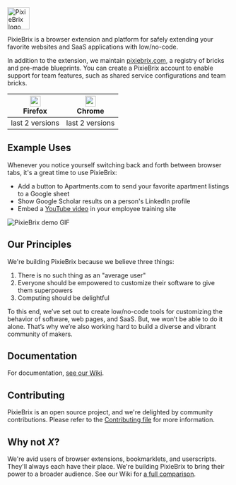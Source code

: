 <img src="https://raw.githubusercontent.com/pixiebrix/pixiebrix-extension/main/img/logo.svg" height="50" alt="PixieBrix logo">

PixieBrix is a browser extension and platform for safely extending your favorite websites and SaaS applications
with low/no-code.

In addition to the extension, we maintain [pixiebrix.com](https://www.pixiebrix.com/), a
registry of bricks and pre-made blueprints. You can create a PixieBrix account to enable
support for team features, such as shared service configurations and team bricks.

| [<img src="https://raw.githubusercontent.com/alrra/browser-logos/90fdf03c/src/firefox/firefox.svg" alt="" width="24px" height="24px" />](#readme)<br/>Firefox | [<img src="https://raw.githubusercontent.com/alrra/browser-logos/90fdf03c/src/chrome/chrome.svg" alt="" width="24px" height="24px" />](#readme)<br/>Chrome |
| ----------------------------------------------------------------------------------------------------------------------------------------------------------------------------------------------------------------- | ------------------------------------------------------------------------------------------------------------------------------------------------------------------------------------------------------------- |
| last 2 versions                                                                                                                                                                                                   | last 2 versions                                                                                                                                                                                               |

## Example Uses

Whenever you notice yourself switching back and forth between browser tabs, it's
a great time to use PixieBrix:

- Add a button to Apartments.com to send your favorite apartment listings to a Google sheet
- Show Google Scholar results on a person's LinkedIn profile
- Embed a [YouTube video](https://www.youtube.com/watch?v=dQw4w9WgXcQ) in your
  employee training site

<img src="https://raw.githubusercontent.com/pixiebrix/pixiebrix-extension/main/img/demo.gif" alt="PixieBrix demo GIF">

## Our Principles

We're building PixieBrix because we believe three things:

1. There is no such thing as an "average user"
2. Everyone should be empowered to customize their software to give them superpowers
3. Computing should be delightful

To this end, we’ve set out to create low/no-code tools for customizing the behavior of software,
web pages, and SaaS. But, we won’t be able to do it alone. That’s why we’re also working
hard to build a diverse and vibrant community of makers.

## Documentation

For documentation, [see our Wiki](https://github.com/pixiebrix/pixiebrix-extension/wiki).

## Contributing

PixieBrix is an open source project, and we're delighted by community contributions. Please refer to
the [Contributing file](https://github.com/pixiebrix/pixiebrix-extension/blob/main/CONTRIBUTING.md) for
more information.

## Why not _X_?

We're avid users of browser extensions, bookmarklets, and userscripts. They'll always each have
their place. We're building PixieBrix to bring their power to a broader audience. See our Wiki for
[a full comparison](https://github.com/pixiebrix/pixiebrix-extension/wiki/Why-not-X%3F).
